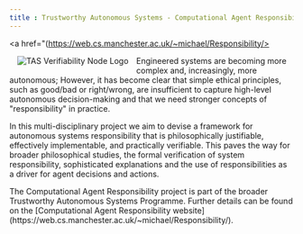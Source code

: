 ```yaml
---
title : Trustworthy Autonomous Systems - Computational Agent Responsibility
---
```


<a href="(https://web.cs.manchester.ac.uk/~michael/Responsibility/> <img alt="TAS Verifiability Node Logo" style="float: left; margin: 1em" src="{{site.images}}project-images/Responsibility.png"></a>

Engineered systems are becoming more complex and, increasingly, more autonomous; However, it has become clear that simple ethical principles, such as good/bad or right/wrong, are insufficient to capture high-level autonomous decision-making and that we need stronger concepts of "responsibility" in practice. 
<p>
In this multi-disciplinary project we aim to devise a framework for autonomous systems responsibility that is philosophically justifiable, effectively implementable, and practically verifiable. This paves the way for broader philosophical studies, the formal verification of system responsibility, sophisticated explanations and the use of responsibilities as a driver for agent decisions and actions. 
<p>
The Computational Agent Responsibility project is part of the broader Trustworthy Autonomous Systems Programme. Further details can be found on the [Computational Agent Responsibility website](https://web.cs.manchester.ac.uk/~michael/Responsibility/).
